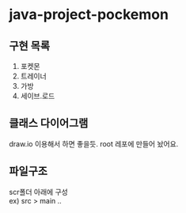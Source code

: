 # java-project-pockemon

## 구현 목록
1. 포켓몬  
2. 트레이너  
3. 가방  
4. 세이브.로드
## 클래스 다이어그램
draw.io 이용해서 하면 좋을듯. root 레포에 만들어 놨어요.
## 파일구조
scr폴더 아래에 구성  
ex) src > main .. 


